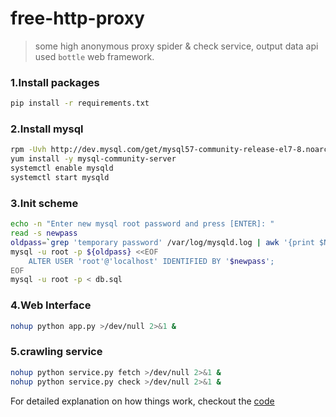 # free-http-proxy
> some high anonymous proxy spider & check service, output data api used `bottle` web framework.


### 1.Install packages
```bash
pip install -r requirements.txt
```

### 2.Install mysql
```bash
rpm -Uvh http://dev.mysql.com/get/mysql57-community-release-el7-8.noarch.rpm
yum install -y mysql-community-server
systemctl enable mysqld
systemctl start mysqld
```

### 3.Init scheme
```bash
echo -n "Enter new mysql root password and press [ENTER]: "
read -s newpass
oldpass=`grep 'temporary password' /var/log/mysqld.log | awk '{print $NF}'`
mysql -u root -p ${oldpass} <<EOF
	ALTER USER 'root'@'localhost' IDENTIFIED BY '$newpass';
EOF
mysql -u root -p < db.sql
```

### 4.Web Interface
```bash
nohup python app.py >/dev/null 2>&1 &
```

### 5.crawling service
```bash
nohup python service.py fetch >/dev/null 2>&1 &
nohup python service.py check >/dev/null 2>&1 &
```

For detailed explanation on how things work, checkout the [code](https://github.com/yoker/free-http-proxy.git) 